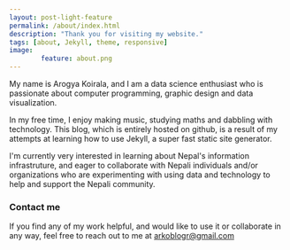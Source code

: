 ```yaml
---
layout: post-light-feature
permalink: /about/index.html 
description: "Thank you for visiting my website." 
tags: [about, Jekyll, theme, responsive]
image: 
        feature: about.png
---
```


My name is Arogya Koirala, and I am a data science enthusiast who is passionate about computer programming, graphic design and data visualization. 

In my free time, I enjoy making music, studying maths and dabbling with technology. This blog, which is entirely hosted on github, is a result of my attempts at learning how to use Jekyll, a super fast static site generator. 

I'm currently very interested in learning about Nepal's information infrastruture, and eager to collaborate with Nepali individuals and/or organizations who are experimenting with using data and technology to help and support the Nepali community. 

### Contact me

If you find any of my work helpful, and would like to use it or collaborate in any way, feel free to reach out to me at [arkoblogr@gmail.com](mailto:arkoblogr@gmail.com)

